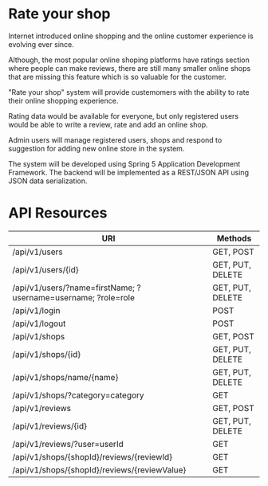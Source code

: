 # Rate your shop
<p> Internet introduced online shopping and the online customer experience is evolving ever since. <p>
<p> Although, the most popular online shoping platforms have ratings section where people can make reviews, 
there are still many smaller online shops that are missing this feature which is so valuable for the customer. <p>
<p> "Rate your shop" system will provide custemomers with the ability to rate their online shopping experience. <p>
<p> Rating data would be available for everyone, but only registered users would be able to write a review, rate and add an online shop. <p>
<p> Admin users will manage registered users, shops and respond to suggestion for adding new online store in the system. <p>
<p> The system will be developed using Spring 5 Application Development Framework.
The backend will be implemented as a REST/JSON API using JSON data serialization. <p>

# API Resources
URI | Methods
------------ | -------------
/api/v1/users | GET, POST
/api/v1/users/{id} | GET, PUT, DELETE
/api/v1/users/?name=firstName; ?username=username; ?role=role | GET, PUT, DELETE
/api/v1/login | POST
/api/v1/logout | POST
/api/v1/shops | GET, POST
/api/v1/shops/{id} | GET, PUT, DELETE
/api/v1/shops/name/{name} | GET, PUT, DELETE
/api/v1/shops/?category=category | GET
/api/v1/reviews | GET, POST
/api/v1/reviews/{id} | GET, PUT, DELETE
/api/v1/reviews/?user=userId | GET
/api/v1/shops/{shopId}/reviews/{reviewId} | GET
/api/v1/shops/{shopId}/reviews/{reviewValue} | GET
